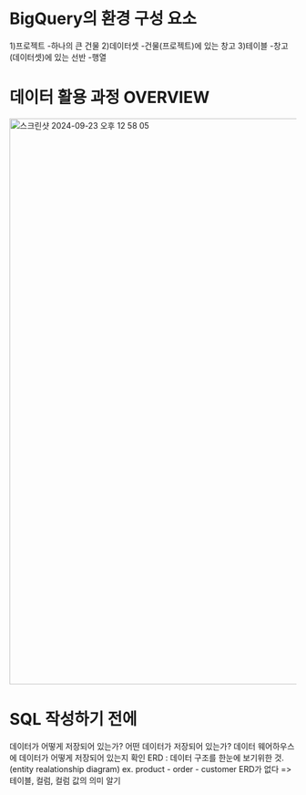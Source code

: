 # BigQuery의 환경 구성 요소
1)프로젝트
-하나의 큰 건물
2)데이터셋
-건물(프로젝트)에 있는 창고
3)테이블 
-창고(데이터셋)에 있는 선반
-행열

# 데이터 활용 과정 OVERVIEW
<img width="992" alt="스크린샷 2024-09-23 오후 12 58 05" src="https://github.com/user-attachments/assets/c11848a1-0678-4a2b-917b-8d5a98683121">

# SQL 작성하기 전에
데이터가 어떻게 저장되어 있는가?
어떤 데이터가 저장되어 있는가?
데이터 웨어하우스에 데이터가 어떻게 저장되어 있는지 확인
ERD : 데이터 구조를 한눈에 보기위한 것.(entity realationship diagram)
ex. product - order - customer
ERD가 없다 => 테이블, 컬럼, 컬럼 값의 의미 알기
